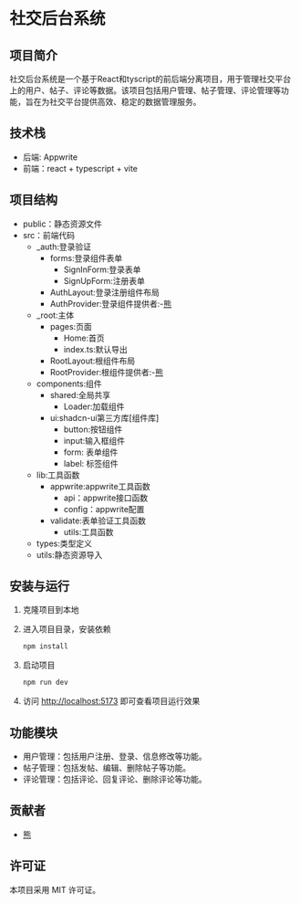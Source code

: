 # 社交后台系统

## 项目简介

社交后台系统是一个基于React和tyscript的前后端分离项目，用于管理社交平台上的用户、帖子、评论等数据。该项目包括用户管理、帖子管理、评论管理等功能，旨在为社交平台提供高效、稳定的数据管理服务。

## 技术栈

- 后端: Appwrite
- 前端：react + typescript + vite

## 项目结构

- public：静态资源文件
- src：前端代码
  - _auth:登录验证
    - forms:登录组件表单
      - SignInForm:登录表单
      - SignUpForm:注册表单
    - AuthLayout:登录注册组件布局
    - AuthProvider:登录组件提供者:-[熊](https://gitee.com/xiong-goucheng)
  - _root:主体
    - pages:页面
      - Home:首页
      - index.ts:默认导出
    - RootLayout:根组件布局
    - RootProvider:根组件提供者:-[熊](https://gitee.com/xiong-goucheng)
  - components:组件
    - shared:全局共享
      - Loader:加载组件
    - ui:shadcn-ui第三方库[组件库]
      - button:按钮组件
      - input:输入框组件
      - form: 表单组件
      - label: 标签组件
  - lib:工具函数
    - appwrite:appwrite工具函数
      - api：appwrite接口函数
      - config：appwrite配置
    - validate:表单验证工具函数
      - utils:工具函数
  - types:类型定义
  - utils:静态资源导入



## 安装与运行

1. 克隆项目到本地
2. 进入项目目录，安装依赖

   ```bash
   npm install
   ```

3. 启动项目

   ```bash
   npm run dev
   ```

4. 访问 <http://localhost:5173> 即可查看项目运行效果

## 功能模块

- 用户管理：包括用户注册、登录、信息修改等功能。
- 帖子管理：包括发帖、编辑、删除帖子等功能。
- 评论管理：包括评论、回复评论、删除评论等功能。

## 贡献者

- [熊](https://gitee.com/xiong-goucheng)

## 许可证

本项目采用 MIT 许可证。
